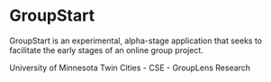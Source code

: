 # GroupStart
GroupStart is an experimental, alpha-stage application that seeks to facilitate the early stages of an online group project.

University of Minnesota Twin Cities - CSE - GroupLens Research
